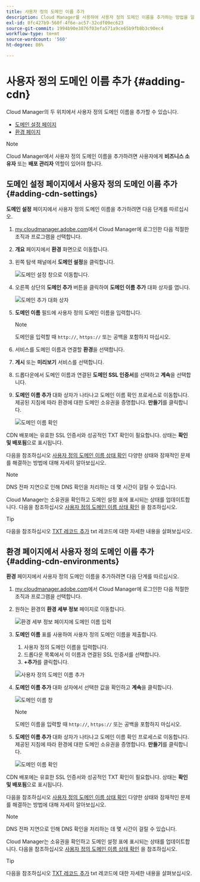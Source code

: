 ```yaml
---
title: 사용자 정의 도메인 이름 추가
description: Cloud Manager를 사용하여 사용자 정의 도메인 이름을 추가하는 방법을 알아봅니다.
exl-id: 0fc427b9-560f-4f6e-ac57-32cdf09ec623
source-git-commit: 1994b90e3876f03efa571a9ce65b9fb8b3c90ec4
workflow-type: tm+mt
source-wordcount: '560'
ht-degree: 86%

---
```


# 사용자 정의 도메인 이름 추가 {#adding-cdn}

Cloud Manager의 두 위치에서 사용자 정의 도메인 이름을 추가할 수 있습니다.

* [도메인 설정 페이지](#adding-cdn-settings)
* [환경 페이지](#adding-cdn-environments)

>[!NOTE]
>
>Cloud Manager에서 사용자 정의 도메인 이름을 추가하려면 사용자에게 **비즈니스 소유자** 또는 **배포 관리자** 역할이 있어야 합니다.

## 도메인 설정 페이지에서 사용자 정의 도메인 이름 추가 {#adding-cdn-settings}

**도메인 설정** 페이지에서 사용자 정의 도메인 이름을 추가하려면 다음 단계를 따르십시오.

1. [my.cloudmanager.adobe.com](https://my.cloudmanager.adobe.com/)에서 Cloud Manager에 로그인한 다음 적절한 조직과 프로그램을 선택합니다.

1. **개요** 페이지에서 **환경** 화면으로 이동합니다.

1. 왼쪽 탐색 패널에서 **도메인 설정**&#x200B;을 클릭합니다.

   ![도메인 설정 창](/help/implementing/cloud-manager/assets/cdn/cdn-create.png)으로 이동합니다.

1. 오른쪽 상단의 **도메인 추가** 버튼을 클릭하여 **도메인 이름 추가** 대화 상자를 엽니다.

   ![도메인 추가 대화 상자](/help/implementing/cloud-manager/assets/cdn/add-cdn1.png)

1. **도메인 이름** 필드에 사용자 정의 도메인 이름을 입력합니다.

   >[!NOTE]
   >
   >도메인을 입력할 때 `http://`, `https://` 또는 공백을 포함하지 마십시오.

1. 서비스를 도메인 이름과 연결할 **환경**&#x200B;을 선택합니다.

1. **게시** 또는 **미리보기** 서비스를 선택합니다.

1. 드롭다운에서 도메인 이름과 연결된 **도메인 SSL 인증서**&#x200B;를 선택하고 **계속**&#x200B;을 선택합니다.

1. **도메인 이름 추가** 대화 상자가 나타나고 도메인 이름 확인 프로세스로 이동합니다. 제공된 지침에 따라 환경에 대한 도메인 소유권을 증명합니다. **만들기**&#x200B;를 클릭합니다.

   ![도메인 이름 확인](/help/implementing/cloud-manager/assets/cdn/cdn-create6.png)

CDN 배포에는 유효한 SSL 인증서와 성공적인 TXT 확인이 필요합니다. 상태는 **확인 및 배포됨**&#x200B;으로 표시됩니다.

다음을 참조하십시오 [사용자 정의 도메인 이름 상태 확인](/help/implementing/cloud-manager/custom-domain-names/check-domain-name-status.md) 다양한 상태와 잠재적인 문제를 해결하는 방법에 대해 자세히 알아보십시오.

>[!NOTE]
>
>DNS 전파 지연으로 인해 DNS 확인을 처리하는 데 몇 시간이 걸릴 수 있습니다.
>
>Cloud Manager는 소유권을 확인하고 도메인 설정 표에 표시되는 상태를 업데이트합니다. 다음을 참조하십시오 [사용자 정의 도메인 이름 상태 확인](/help/implementing/cloud-manager/custom-domain-names/check-domain-name-status.md) 을 참조하십시오.

>[!TIP]
>
>다음을 참조하십시오 [TXT 레코드 추가](/help/implementing/cloud-manager/custom-domain-names/add-text-record.md) txt 레코드에 대한 자세한 내용을 살펴보십시오.

## 환경 페이지에서 사용자 정의 도메인 이름 추가 {#adding-cdn-environments}

**환경** 페이지에서 사용자 정의 도메인 이름을 추가하려면 다음 단계를 따르십시오.

1. [my.cloudmanager.adobe.com](https://my.cloudmanager.adobe.com/)에서 Cloud Manager에 로그인한 다음 적절한 조직과 프로그램을 선택합니다.

1. 원하는 환경의 **환경 세부 정보** 페이지로 이동합니다.

   ![환경 세부 정보 페이지에 도메인 이름 입력](/help/implementing/cloud-manager/assets/cdn/cdn-create4.png)

1. **도메인 이름** 표를 사용하여 사용자 정의 도메인 이름을 제출합니다.

   1. 사용자 정의 도메인 이름을 입력합니다.
   1. 드롭다운 목록에서 이 이름과 연결된 SSL 인증서를 선택합니다.
   1. **+추가**&#x200B;를 클릭합니다.

   ![사용자 정의 도메인 이름 추가](/help/implementing/cloud-manager/assets/cdn/cdn-create3.png)

1. **도메인 이름 추가** 대화 상자에서 선택한 값을 확인하고 **계속**&#x200B;을 클릭합니다.

   ![도메인 이름 창](/help/implementing/cloud-manager/assets/cdn/cdn-create5.png)

   >[!NOTE]
   >
   >도메인 이름을 입력할 때 `http://`, `https://` 또는 공백을 포함하지 마십시오.

1. **도메인 이름 추가** 대화 상자가 나타나고 도메인 이름 확인 프로세스로 이동합니다. 제공된 지침에 따라 환경에 대한 도메인 소유권을 증명합니다. **만들기**&#x200B;를 클릭합니다.

   ![도메인 이름 확인](/help/implementing/cloud-manager/assets/cdn/cdn-create6.png)

CDN 배포에는 유효한 SSL 인증서와 성공적인 TXT 확인이 필요합니다. 상태는 **확인 및 배포됨**&#x200B;으로 표시됩니다.

다음을 참조하십시오 [사용자 정의 도메인 이름 상태 확인](/help/implementing/cloud-manager/custom-domain-names/check-domain-name-status.md) 다양한 상태와 잠재적인 문제를 해결하는 방법에 대해 자세히 알아보십시오.

>[!NOTE]
>
>DNS 전파 지연으로 인해 DNS 확인을 처리하는 데 몇 시간이 걸릴 수 있습니다.
>
>Cloud Manager는 소유권을 확인하고 도메인 설정 표에 표시되는 상태를 업데이트합니다. 다음을 참조하십시오 [사용자 정의 도메인 이름 상태 확인](/help/implementing/cloud-manager/custom-domain-names/check-domain-name-status.md) 을 참조하십시오.

>[!TIP]
>
>다음을 참조하십시오 [TXT 레코드 추가](/help/implementing/cloud-manager/custom-domain-names/add-text-record.md) txt 레코드에 대한 자세한 내용을 살펴보십시오.
